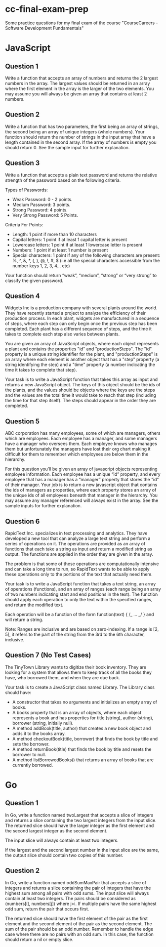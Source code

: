 # cc-final-exam-prep

Some practice questions for my final exam of the course "CourseCareers - Software Development Fundamentals"

# JavaScript

## Question 1

Write a function that accepts an array of numbers and returns the 2 largest numbers in the array. The largest values should be returned in an array where the first element in the array is the larger of the two elements. You may assume you will always be given an array that contains at least 2 numbers.

## Question 2

Write a function that has two parameters, the first being an array of strings, the second being an array of unique integers (whole numbers). Your function should return the number of strings in the input array that have a length contained in the second array. If the array of numbers is empty you should return 0. See the sample input for further explanation.

## Question 3

Write a function that accepts a plain text password and returns the relative strength of the password based on the following criteria.

Types of Passwords:

- Weak Password: 0 - 2 points.
- Medium Password: 3 points.
- Strong Password: 4 points.
- Very Strong Password: 5 Points.

Criteria For Points:

- Length: 1 point if more than 10 characters
- Capital letters: 1 point if at least 1 capital letter is present
- Lowercase letters: 1 point if at least 1 lowercase letter is present
- Numbers: 1 point if at least 1 number is present
- Special characters: 1 point if any of the following characters are present: %, ^, &, \*, (, ),
  @, !, #, $ (i.e all the special characters accessible from the number keys 1, 2, 3, 4... etc)

Your function should return “weak”, “medium”, “strong” or “very strong” to classify the given password.

## Question 4

Widgets Inc is a production company with several plants around the world. They have recently started a project to analyze the efficiency of their production process. In each plant, widgets are manufactured in a sequence of steps, where each step can only begin once the previous step has been completed. Each plant has a different sequence of steps, and the time it takes to complete each step also varies between plants.

You are given an array of JavaScript objects, where each object represents a plant and contains the properties "id" and "productionSteps". The "id" property is a unique string identifier for the plant, and "productionSteps" is an array where each element is another object that has a "step" property (a string identifying the step) and a "time" property (a number indicating the time it takes to complete that step).

Your task is to write a JavaScript function that takes this array as input and returns a new JavaScript object. The keys of this object should be the ids of the plants, and the values should be objects where the keys are the steps and the values are the total time it would take to reach that step (including the time for that step itself). The steps should appear in the order they are completed.

## Question 5

ABC corporation has many employees, some of which are managers, others which are employees. Each employee has a manager, and some managers have a manager who oversees them. Each employee knows who manages them but unfortunately the managers have lost their org chart making it difficult for them to remember which employees are below them in the hierarchy.

For this question you’ll be given an array of javascript objects representing employee information. Each employee has a unique “id” property, and every employee that has a manager has a “manager” property that stores the “id” of their manager. Your job is to return a new javascript object that contains the ids of managers as properties, where each property stores an array of the unique ids of all employees beneath that manager in the hierarchy. You may assume any manager referenced will always exist in the array. See the sample inputs for further explanation.

## Question 6

RapidText Inc. specializes in text processing and analytics. They have developed a new tool that can analyze a large text string and perform a series of operations on it. The operations are provided as an array of functions that each take a string as input and return a modified string as output. The functions are applied in the order they are given in the array.

The problem is that some of these operations are computationally intensive and can take a long time to run, so RapidText wants to be able to apply these operations only to the portions of the text that actually need them.

Your task is to write a JavaScript function that takes a text string, an array of operations (functions), and an array of ranges (each range being an array of two numbers indicating start and end positions in the text). The function should apply each operation to only the text within the specified ranges, and return the modified text.

Each operation will be a function of the form function(text) { /_ ... _/ } and will return a string.

Note: Ranges are inclusive and are based on zero-indexing. If a range is [2, 5], it refers to the part of the string from the 3rd to the 6th character, inclusive.

## Question 7 (No Test Cases)

The TinyTown Library wants to digitize their book inventory. They are looking for a system that allows them to keep track of all the books they have, who borrowed them, and when they are due back.

Your task is to create a JavaScript class named Library. The Library class should have:

- A constructor that takes no arguments and initializes an empty array of books.
- A books property that is an array of objects, where each object represents a book and
  has properties for title (string), author (string), borrower (string, initially null).
- A method addBook(title, author) that creates a new book object and adds it to the books
  array.
- A method checkoutBook(title, borrower) that finds the book by title and sets the
  borrower.
- A method returnBook(title) that finds the book by title and resets the borrower to null.
- A method listBorrowedBooks() that returns an array of books that are currently
  borrowed.

# Go

## Question 1

In Go, write a function named twoLargest that accepts a slice of integers and returns a slice containing the two largest integers from the input slice. The returned slice should have the larger integer as the first element and the second largest integer as the second element.

The input slice will always contain at least two integers.

If the largest and the second largest number in the input slice are the same, the output slice should contain two copies of this number.

## Question 2

In Go, write a function named oddSumMaxPair that accepts a slice of integers and returns a slice containing the pair of integers that have the highest sum among all pairs with odd sums. The input slice will always contain at least two integers. The pairs should be considered as (numbers[i], numbers[j]) where j>i. If multiple pairs have the same highest odd sum, return the pair that occurs first.

The returned slice should have the first element of the pair as the first element and the second element of the pair as the second element. The sum of the pair should be an odd number. Remember to handle the edge case where there are no pairs with an odd sum. In this case, the function should return a nil or empty slice.
